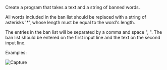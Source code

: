 Create a program that takes a text and a string of banned words. 

All words included in the ban list should be replaced with a string of asterisks '*', whose length must be equal to the word's length.

The entries in the ban list will be separated by a comma and space ", ". The ban list should be entered on the first input line and the text on the second input line. 

Examples:

![Capture](https://user-images.githubusercontent.com/45227327/202435552-9ddc1847-c860-4a7b-b17a-0bb902bc8d5e.PNG)
